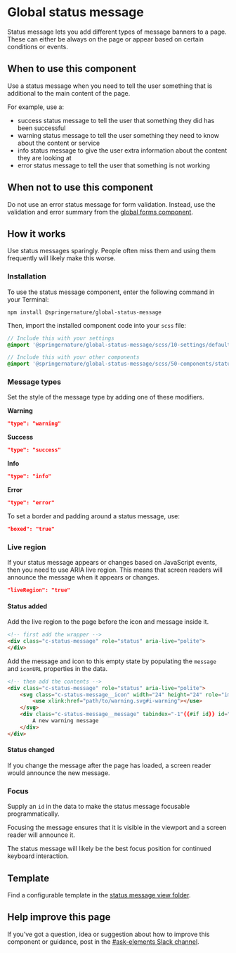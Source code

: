 # Global status message

Status message lets you add different types of message banners to a page. These can either be always on the page or appear based on certain conditions or events.

## When to use this component

Use a status message when you need to tell the user something that is additional to the main content of the page. 

For example, use a: 

- success status message to tell the user that something they did has been successful
- warning status message to tell the user something they need to know about the content or service
- info status message to give the user extra information about the content they are looking at
- error status message to tell the user that something is not working

## When not to use this component

Do not use an error status message for form validation. Instead, use the validation and error summary from the [global forms component](https://elements.springernature.com/springernature/components/global-forms#validation).

## How it works

Use status messages sparingly. People often miss them and using them frequently will likely make this worse.

### Installation

To use the status message component, enter the following command in your Terminal:

`npm install @springernature/global-status-message`

Then, import the installed component code into your `scss` file:

```scss
// Include this with your settings
@import '@springernature/global-status-message/scss/10-settings/default';

// Include this with your other components
@import '@springernature/global-status-message/scss/50-components/status-message';
```

### Message types

Set the style of the message type by adding one of these modifiers.

**Warning**

```json
"type": "warning"
```

**Success**

```json
"type": "success"
```
**Info**

```json
"type": "info"
```
**Error**

```json
"type": "error"
```

To set a border and padding around a status message, use:

```json
"boxed": "true"
```

### Live region

If your status message appears or changes based on JavaScript events, then you need to use ARIA live region. This means that screen readers will announce the message when it appears or changes.

```json
"liveRegion": "true"
```

#### Status added

Add the live region to the page before the icon and message inside it.

```html
<!-- first add the wrapper -->
<div class="c-status-message" role="status" aria-live="polite">
</div>
```

Add the message and icon to this empty state by populating the `message` and `iconURL` properties in the data.

```html
<!-- then add the contents -->
<div class="c-status-message" role="status" aria-live="polite">
    <svg class="c-status-message__icon" width="24" height="24" role="img" aria-label="warning:" focusable="false">
        <use xlink:href="path/to/warning.svg#i-warning"></use>
    </svg>
	<div class="c-status-message__message" tabindex="-1"{{#if id}} id="{{id}}-message"{{/if}}>
		A new warning message
	</div>
</div>
```

#### Status changed

If you change the message after the page has loaded, a screen reader would announce the new message.

### Focus

Supply an `id` in the data to make the status message focusable programmatically.

Focusing the message ensures that it is visible in the viewport and a screen reader will announce it.

The status message will likely be the best focus position for continued keyboard interaction.

## Template

Find a configurable template in the [status message view folder](https://github.com/springernature/frontend-toolkits/tree/main/toolkits/global/packages/global-status-message/view).

## Help improve this page

If you’ve got a question, idea or suggestion about how to improve this component or guidance, post in the [#ask-elements Slack channel](https://springernature.slack.com/archives/CNBTFLBLP).

